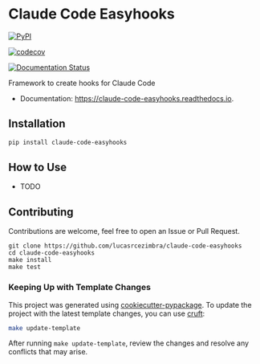 # Claude Code Easyhooks


[![PyPI](https://img.shields.io/pypi/v/claude-code-easyhooks.svg)](https://pypi.python.org/pypi/claude-code-easyhooks)

[![codecov](https://codecov.io/gh/lucasrcezimbra/claude-code-easyhooks/graph/badge.svg)](https://codecov.io/gh/lucasrcezimbra/claude-code-easyhooks)

[![Documentation Status](https://readthedocs.org/projects/claude-code-easyhooks/badge/?version=latest)](https://claude-code-easyhooks.readthedocs.io/en/latest/?version=latest)

Framework to create hooks for Claude Code


* Documentation: https://claude-code-easyhooks.readthedocs.io.


## Installation

```bash
pip install claude-code-easyhooks
```




## How to Use

- TODO


## Contributing

Contributions are welcome, feel free to open an Issue or Pull Request.

```
git clone https://github.com/lucasrcezimbra/claude-code-easyhooks
cd claude-code-easyhooks
make install
make test
```

### Keeping Up with Template Changes

This project was generated using [cookiecutter-pypackage](https://github.com/lucasrcezimbra/cookiecutter-pypackage). To update the project with the latest template changes, you can use [cruft](https://cruft.github.io/cruft/):

```bash
make update-template
```

After running `make update-template`, review the changes and resolve any conflicts that may arise.

